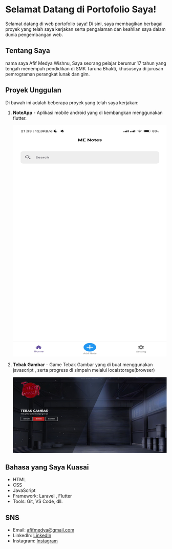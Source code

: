 # Selamat Datang di Portofolio Saya!

Selamat datang di web portofolio saya! Di sini, saya membagikan berbagai proyek yang telah saya kerjakan serta pengalaman dan keahlian saya dalam dunia pengembangan web.

## Tentang Saya

nama saya Afif Medya Wishnu, Saya seorang pelajar berumur 17 tahun yang tengah menempuh pendidikan di SMK Taruna Bhakti, khususnya di jurusan pemrograman perangkat lunak dan gim.

## Proyek Unggulan

Di bawah ini adalah beberapa proyek yang telah saya kerjakan:

1. **NoteApp** - Aplikasi mobile android yang di kembangkan menggunakan flutter.
   
   <img src="https://github.com/ItzApipAjalah/portofolio/blob/main/ss1.jpg" alt="NotesApp" width="480" height="720">

2. **Tebak Gambar** - Game Tebak Gambar yang di buat menggunakan javascript , serta progress di simpain melalui localstorage(browser)
   
   ![Tebak Gambar](https://github.com/ItzApipAjalah/portofolio/blob/main/ss2.jpg)

## Bahasa yang Saya Kuasai

- HTML
- CSS
- JavaScript
- Framework: Laravel , Flutter
- Tools: Git, VS Code, dll.

## SNS

- Email: afifmedya@gmail.com
- LinkedIn: [LinkedIn](https://www.linkedin.com/in/afif-medya-5ba201267/)
- Instagram: [Instagram](https://instagram.com/apip01____)
